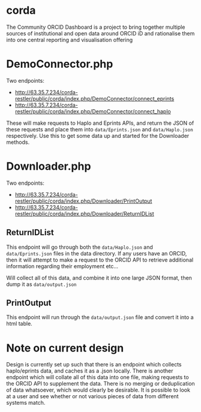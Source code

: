 # corda
The Community ORCID Dashboard is a project to bring together multiple sources of institutional and open data around ORCID iD and rationalise them into one central reporting and visualisation offering 

# DemoConnector.php
Two endpoints: 
- http://63.35.7.234/corda-restler/public/corda/index.php/DemoConnector/connect_eprints
- http://63.35.7.234/corda-restler/public/corda/index.php/DemoConnector/connect_haplo

These will make requests to Haplo and Eprints APIs, and return the JSON of these requests and place them into `data/Eprints.json` and `data/Haplo.json` respectively. Use this to get some data up and started for the Downloader methods. 

# Downloader.php
Two endpoints:
- http://63.35.7.234/corda-restler/public/corda/index.php/Downloader/PrintOutput
- http://63.35.7.234/corda-restler/public/corda/index.php/Downloader/ReturnIDList

## ReturnIDList
This endpoint will go through both the `data/Haplo.json` and `data/Eprints.json` files in the data directory. If any users have an ORCID, then it will attempt to make a request to the ORCID API to retrieve additional information regarding their employment etc... 

Will collect all of this data, and combine it into one large JSON format, then dump it as `data/output.json`

## PrintOutput
This endpoint will run through the `data/output.json` file and convert it into a html table. 

# Note on current design
Design is currently set up such that there is an endpoint which collects haplo/eprints data, and caches it as a .json locally. 
There is another endpoint which will collate all of this data into one file, making requests to the ORCID API to supplement the data. There is no merging or deduplication of data whatsoever, which would clearly be desirable. It is possible to look at a user and see whether or not various pieces of data from different systems match. 
